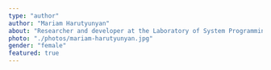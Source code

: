 ```yaml
---
type: "author"
author: "Mariam Harutyunyan"
about: "Researcher and developer at the Laboratory of System Programming at Yerevan State University"
photo: "./photos/mariam-harutyunyan.jpg"
gender: "female"
featured: true
---
```

